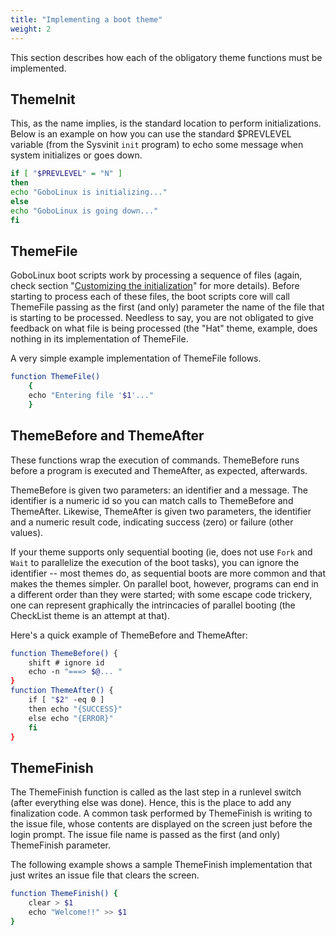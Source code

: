 ```yaml
---
title: "Implementing a boot theme"
weight: 2
---
```


This section describes how each of the obligatory theme functions must
be implemented.

## ThemeInit

This, as the name implies, is the standard location to perform
initializations. Below is an example on how you can use the standard
$PREVLEVEL variable (from the Sysvinit `init` program) to echo some
message when system initializes or goes down.

```bash
if [ "$PREVLEVEL" = "N" ]
then
echo "GoboLinux is initializing..."
else
echo "GoboLinux is going down..."
fi
```

## ThemeFile

GoboLinux boot scripts work by processing a sequence of files (again,
check section "[Customizing the
initialization](Customizing_the_initialization "wikilink")" for more
details). Before starting to process each of these files, the boot
scripts core will call ThemeFile passing as the first (and only)
parameter the name of the file that is starting to be processed.
Needless to say, you are not obligated to give feedback on what file is
being processed (the "Hat" theme, example, does nothing in its
implementation of ThemeFile.

A very simple example implementation of ThemeFile follows.

```bash
function ThemeFile()
    {
    echo "Entering file '$1'..."
    }
```

## ThemeBefore and ThemeAfter

These functions wrap the execution of commands. ThemeBefore runs before
a program is executed and ThemeAfter, as expected, afterwards.

ThemeBefore is given two parameters: an identifier and a message. The
identifier is a numeric id so you can match calls to ThemeBefore and
ThemeAfter. Likewise, ThemeAfter is given two parameters, the identifier
and a numeric result code, indicating success (zero) or failure (other
values).

If your theme supports only sequential booting (ie, does not use
`Fork` and `Wait` to parallelize the
execution of the boot tasks), you can ignore the identifier -- most
themes do, as sequential boots are more common and that makes the themes
simpler. On parallel boot, however, programs can end in a different
order than they were started; with some escape code trickery, one can
represent graphically the intrincacies of parallel booting (the
CheckList theme is an attempt at that).

Here's a quick example of ThemeBefore and ThemeAfter:

```bash
function ThemeBefore() {
    shift # ignore id
    echo -n "===> $@... "
}
function ThemeAfter() {
    if [ "$2" -eq 0 ]
    then echo "{SUCCESS}"
    else echo "{ERROR}"
    fi
}
```

## ThemeFinish

The ThemeFinish function is called as the last step in a runlevel switch
(after everything else was done). Hence, this is the place to add any
finalization code. A common task performed by ThemeFinish is writing to
the issue file, whose contents are displayed on the screen just before
the login prompt. The issue file name is passed as the first (and only)
ThemeFinish parameter.

The following example shows a sample ThemeFinish implementation that
just writes an issue file that clears the screen.

```bash
function ThemeFinish() {
    clear > $1
    echo "Welcome!!" >> $1
}
```